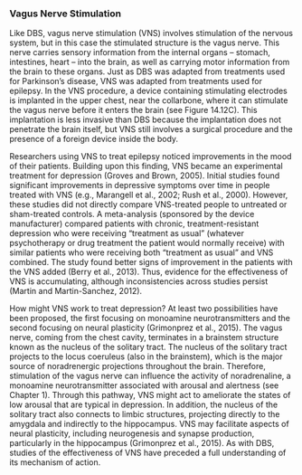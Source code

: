 ### Vagus Nerve Stimulation

Like DBS, vagus nerve stimulation (VNS) involves stimulation of the nervous system, but in this case the stimulated structure is the vagus nerve. This nerve carries sensory information from the internal organs – stomach, intestines, heart – into the brain, as well as carrying motor information from the brain to these organs. Just as DBS was adapted from treatments used for Parkinson’s disease, VNS was adapted from treatments used for epilepsy. In the VNS procedure, a device containing stimulating electrodes is implanted in the upper chest, near the collarbone, where it can stimulate the vagus nerve before it enters the brain (see Figure 14.12C). This implantation is less invasive than DBS because the implantation does not penetrate the brain itself, but VNS still involves a surgical procedure and the presence of a foreign device inside the body.

Researchers using VNS to treat epilepsy noticed improvements in the mood of their patients. Building upon this finding, VNS became an experimental treatment for depression (Groves and Brown, 2005). Initial studies found significant improvements in depressive symptoms over time in people treated with VNS (e.g., Marangell et al., 2002; Rush et al., 2000). However, these studies did not directly compare VNS-treated people to untreated or sham-treated controls. A meta-analysis (sponsored by the device manufacturer) compared patients with chronic, treatment-resistant depression who were receiving “treatment as usual” (whatever psychotherapy or drug treatment the patient would normally receive) with similar patients who were receiving both “treatment as usual” and VNS combined. The study found better signs of improvement in the patients with the VNS added (Berry et al., 2013). Thus, evidence for the effectiveness of VNS is accumulating, although inconsistencies across studies persist (Martin and Martin-Sanchez, 2012).

How might VNS work to treat depression? At least two possibilities have been proposed, the first focusing on monoamine neurotransmitters and the second focusing on neural plasticity (Grimonprez et al., 2015). The vagus nerve, coming from the chest cavity, terminates in a brainstem structure known as the nucleus of the solitary tract. The nucleus of the solitary tract projects to the locus coeruleus (also in the brainstem), which is the major source of noradrenergic projections throughout the brain. Therefore, stimulation of the vagus nerve can influence the activity of noradrenaline, a monoamine neurotransmitter associated with arousal and alertness (see Chapter 1). Through this pathway, VNS might act to ameliorate the states of low arousal that are typical in depression. In addition, the nucleus of the solitary tract also connects to limbic structures, projecting directly to the amygdala and indirectly to the hippocampus. VNS may facilitate aspects of neural plasticity, including neurogenesis and synapse production, particularly in the hippocampus (Grimonprez et al., 2015). As with DBS, studies of the effectiveness of VNS have preceded a full understanding of its mechanism of action.
